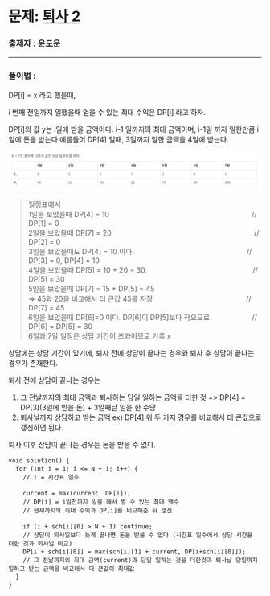 # 문제: [퇴사 2][link]

[link]: https://www.acmicpc.net/problem/15486

### 출제자 : 윤도운

---

### 풀이법 :

DP[i] = x 라고 했을때,

i 번째 전일까지 일했을때 얻을 수 있는 최대 수익은 DP[i] 라고 하자.

DP[i]의 값 y는 i일에 받을 금액이다. i-1 일까지의 최대 금액이며, i-1일 까지 일한만큼 i일에 돈을 받는다
예를들어 DP[4] 일때, 3일까지 일한 금액을 4일에 받는다.

![Alt text](image.png)

> 일정표에서\
> 1일을 보았을때 DP[4] = 10 　　　　　　　　　　　　　　　　　　　　// DP[1] = 0\
> 2일을 보았을때 DP[7] = 20 　　　　　　　　　　　　　　　　　　　　// DP[2] = 0\
> 3일을 보았을때도 DP[4] = 10 이다.　　　　　　　　　　　　　　　　// DP[3] = 0, DP[4] = 10\
> 4일을 보았을때 DP[5] = 10 + 20 = 30 　　　　　　　　　　　　　　　// DP[5] = 30\
> 5일을 보았을때 DP[7] = 15 + DP[5] = 45 \
> => 45와 20을 비교해서 더 큰값 45를 저장　　　　　　　　　　　　　 // DP[7] = 45\
> 6일을 보았을때 DP[6]=0 이다. DP[6]이 DP[5]보다 작으므로　　　　　　// DP[6] = DP[5] = 30\
> 6일과 7일 일정은 상담 기간이 초과이므로 기록 x

상담에는 상담 기간이 있기에, 퇴사 전에 상담이 끝나는 경우와 퇴사 후 상담이 끝나는 경우가 존재한다.

퇴사 전에 상담이 끝나는 경우는

1. 그 전날까지의 최대 금액과 퇴사하는 당일 일하는 금액을 더한 것 => DP[4] = DP[3](3일에 받을 돈) + 3일째날 일을 한 수당
2. 퇴사날까지 상담하고 받는 금액 ex) DP[4]
   위 두 가지 경우를 비교해서 더 큰값으로 갱신하면 된다.

퇴사 이후 상담이 끝나는 경우는 돈을 받을 수 없다.

    void solution() {
      for (int i = 1; i <= N + 1; i++) {
        // i = 시간표 일수

        current = max(current, DP[i]);
        // DP[i] = i일전까지 일을 해서 벌 수 있는 최대 액수
        // 현재까지의 최대 수익과 DP[i]를 비교해준 뒤 갱신

        if (i + sch[i][0] > N + 1) continue;
        // 상담이 퇴사일보다 늦게 끝나면 돈을 받을 수 없다 (시간표 일수에서 상담 시간을 더한 것과 퇴사일 비교)
        DP[i + sch[i][0]] = max(sch[i][1] + current, DP[i+sch[i][0]]);
        // 그 전날까지의 최대 금액(current)과 당일 일하는 것을 더한것과 퇴사날 당일까지 일하고 받는 금액을 비교해서 더 큰값이 최대값
      }
    }
